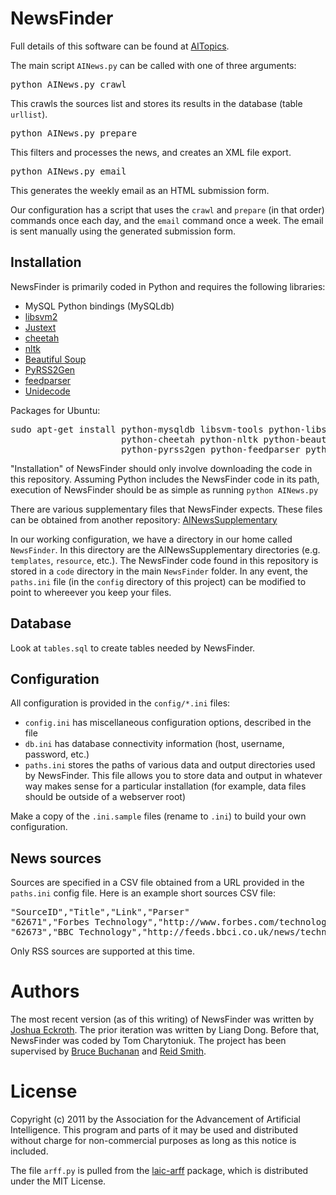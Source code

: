 # NewsFinder

Full details of this software can be found at
[AITopics](http://aitopics.org/misc/about-newsfinder).

The main script `AINews.py` can be called with one of three
arguments:

<pre>
python AINews.py crawl
</pre>

This crawls the sources list and stores its results in the database
(table `urllist`).

<pre>
python AINews.py prepare
</pre>

This filters and processes the news, and creates an XML file export.

<pre>
python AINews.py email
</pre>

This generates the weekly email as an HTML submission form.

Our configuration has a script that uses the `crawl` and `prepare` (in
that order) commands once each day, and the `email` command once a
week. The email is sent manually using the generated submission form.

## Installation

NewsFinder is primarily coded in Python and requires the following libraries:

  - MySQL Python bindings (MySQLdb)
  - [libsvm2](http://www.csie.ntu.edu.tw/~cjlin/libsvm/)
  - [Justext](http://code.google.com/p/justext/)
  - [cheetah](http://www.cheetahtemplate.org/)
  - [nltk](http://www.nltk.org/)
  - [Beautiful Soup](http://www.crummy.com/software/BeautifulSoup/)
  - [PyRSS2Gen](http://www.dalkescientific.com/Python/PyRSS2Gen.html)
  - [feedparser](http://www.feedparser.org/)
  - [Unidecode](http://pypi.python.org/pypi/Unidecode)
  
Packages for Ubuntu:

<pre>
sudo apt-get install python-mysqldb libsvm-tools python-libsvm \
                     python-cheetah python-nltk python-beautifulsoup \
                     python-pyrss2gen python-feedparser python-unidecode
</pre>

"Installation" of NewsFinder should only involve downloading the code in
this repository. Assuming Python includes the NewsFinder code in its path,
execution of NewsFinder should be as simple as running `python AINews.py`

There are various supplementary files that NewsFinder expects. These files
can be obtained from another repository:
[AINewsSupplementary](https://github.com/AAAI/AINewsSupplementary)

In our working configuration, we have a directory in our home called
`NewsFinder`. In this directory are the AINewsSupplementary
directories (e.g. `templates`, `resource`, etc.). The NewsFinder code
found in this repository is stored in a `code` directory in the main
`NewsFinder` folder. In any event, the `paths.ini` file (in the
`config` directory of this project) can be modified to point to
whereever you keep your files.

## Database

Look at `tables.sql` to create tables needed by NewsFinder.

## Configuration

All configuration is provided in the `config/*.ini` files:

  - `config.ini` has miscellaneous configuration options, described in
    the file
  - `db.ini` has database connectivity information (host, username,
    password, etc.)
  - `paths.ini` stores the paths of various data and output
    directories used by NewsFinder. This file allows you to store data
    and output in whatever way makes sense for a particular
    installation (for example, data files should be outside of a
    webserver root)

Make a copy of the `.ini.sample` files (rename to `.ini`) to build
your own configuration.

## News sources

Sources are specified in a CSV file obtained from a URL provided in
the `paths.ini` config file. Here is an example short sources CSV file:

<pre>
"SourceID","Title","Link","Parser"
"62671","Forbes Technology","http://www.forbes.com/technology/index.xml","RSS"
"62673","BBC Technology","http://feeds.bbci.co.uk/news/technology/rss.xml","RSS"
</pre>

Only RSS sources are supported at this time.

# Authors

The most recent version (as of this writing) of NewsFinder was written
by [Joshua Eckroth](http://aitopics.org/editor/joshua-eckroth). The
prior iteration was written by Liang Dong. Before that, NewsFinder was
coded by Tom Charytoniuk. The project has been supervised by
[Bruce Buchanan](http://aitopics.org/editor/bruce-buchanan) and
[Reid Smith](http://aitopics.org/editor/reid-smith).

# License

Copyright (c) 2011 by the Association for the Advancement of
Artificial Intelligence. This program and parts of it may be used and
distributed without charge for non-commercial purposes as long as this
notice is included.

The file `arff.py` is pulled from the
[laic-arff](https://github.com/renatopp/liac-arff) package, which is
distributed under the MIT License.
